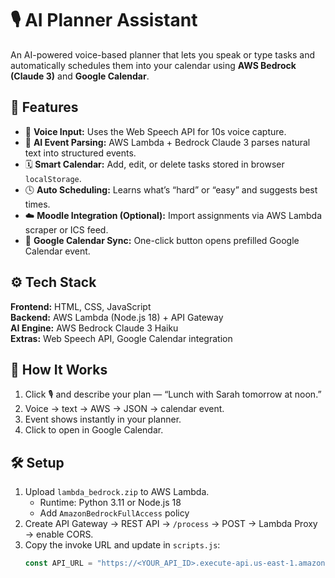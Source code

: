 # 🎙️ AI Planner Assistant

An AI-powered voice-based planner that lets you speak or type tasks and automatically schedules them into your calendar using **AWS Bedrock (Claude 3)** and **Google Calendar**.

## 🚀 Features
- 🎤 **Voice Input:** Uses the Web Speech API for 10s voice capture.  
- 🤖 **AI Event Parsing:** AWS Lambda + Bedrock Claude 3 parses natural text into structured events.  
- 🗓️ **Smart Calendar:** Add, edit, or delete tasks stored in browser `localStorage`.  
- 🕓 **Auto Scheduling:** Learns what’s “hard” or “easy” and suggests best times.  
- ☁️ **Moodle Integration (Optional):** Import assignments via AWS Lambda scraper or ICS feed.  
- 📅 **Google Calendar Sync:** One-click button opens prefilled Google Calendar event.

## ⚙️ Tech Stack
**Frontend:** HTML, CSS, JavaScript  
**Backend:** AWS Lambda (Node.js 18) + API Gateway  
**AI Engine:** AWS Bedrock Claude 3 Haiku  
**Extras:** Web Speech API, Google Calendar integration  

## 🧠 How It Works
1. Click 🎙️ and describe your plan — “Lunch with Sarah tomorrow at noon.”  
2. Voice → text → AWS → JSON → calendar event.  
3. Event shows instantly in your planner.  
4. Click to open in Google Calendar.  

## 🛠️ Setup
1. Upload `lambda_bedrock.zip` to AWS Lambda.  
   - Runtime: Python 3.11 or Node.js 18  
   - Add `AmazonBedrockFullAccess` policy  
2. Create API Gateway → REST API → `/process` → POST → Lambda Proxy → enable CORS.  
3. Copy the invoke URL and update in `scripts.js`:
   ```js
   const API_URL = "https://<YOUR_API_ID>.execute-api.us-east-1.amazonaws.com/prod/process";
